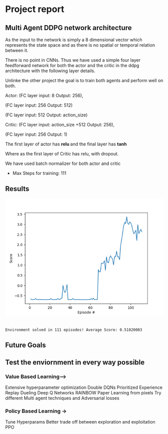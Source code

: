 # Project report

## Multi Agent DDPG network architecture
As the input to the network is simply a 8 dimensional vector which represents the state space and as there is no spatial or temporal relation between it.

There is no point in CNNs. Thus we have used a simple four layer feedforward network for both the actor and the critic in the ddpg architecture with the following layer details.

Unlinke the other project the goal is to train both agents and perform well on both.


Actor:
(FC layer input: 8  Output: 256),

(FC layer input: 256  Output: 512)

(FC layer input: 512  Output: action_size)


Critic:
(FC layer input: action_size +512  Output: 256),

(FC layer input: 256  Output: 1)


The first layer of actor has <b>relu </b> and the final layer has <b>tanh</b>

Where as the first layer of Critic has relu, with dropout.

We have used batch normalizer for both actor and critic


- Max Steps for training: 111

## Results

![results](graph.png)

```

Environment solved in 111 episodes! Average Score: 0.51020003
```

## Future Goals
## Test the enviornment in every way possible
### Value Based Learning-->

Extensive hyperparameter optimization
Double DQNs
Prioritized Experience Replay
Dueling Deep Q Networks
RAINBOW Paper
Learning from pixels
Try different Multi agent techniques and Adversarial losses

### Policy Based Learning ->

Tune Hyperparams
Better trade off between exploration and exploitation
PPO 
